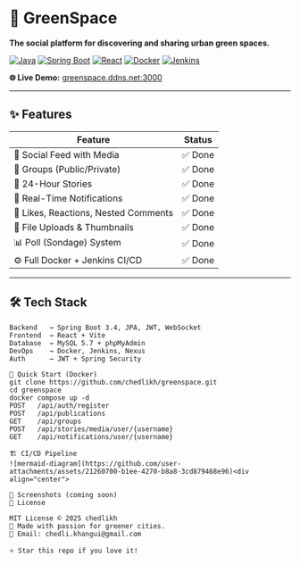 # 🌿 GreenSpace

**The social platform for discovering and sharing urban green spaces.**

[![Java](https://img.shields.io/badge/Java-17-ED8B00?style=for-the-badge&logo=openjdk&logoColor=white)](https://openjdk.org/)
[![Spring Boot](https://img.shields.io/badge/Spring%20Boot-3.4-6DB33F?style=for-the-badge&logo=springboot&logoColor=white)](https://spring.io/projects/spring-boot)
[![React](https://img.shields.io/badge/React-18-61DAFB?style=for-the-badge&logo=react&logoColor=white)](https://react.dev/)
[![Docker](https://img.shields.io/badge/Docker-Ready-2496ED?style=for-the-badge&logo=docker&logoColor=white)](https://docker.com)
[![Jenkins](https://img.shields.io/badge/Jenkins-CI%2FCD-FF6F61?style=for-the-badge&logo=jenkins&logoColor=white)](https://jenkins.io)

**🌐 Live Demo:** [greenspace.ddns.net:3000](http://greenspace.ddns.net:3000)

---

## ✨ Features

| Feature | Status |
|----------|---------|
| 📰 Social Feed with Media | ✅ Done |
| 👥 Groups (Public/Private) | ✅ Done |
| 📸 24-Hour Stories | ✅ Done |
| 🔔 Real-Time Notifications | ✅ Done |
| 💬 Likes, Reactions, Nested Comments | ✅ Done |
| 📁 File Uploads & Thumbnails | ✅ Done |
| 📊 Poll (Sondage) System | ✅ Done |
| ⚙️ Full Docker + Jenkins CI/CD | ✅ Done |

---

## 🛠 Tech Stack

```text
Backend   → Spring Boot 3.4, JPA, JWT, WebSocket
Frontend  → React + Vite
Database  → MySQL 5.7 + phpMyAdmin
DevOps    → Docker, Jenkins, Nexus
Auth      → JWT + Spring Security

🚀 Quick Start (Docker)
git clone https://github.com/chedlikh/greenspace.git
cd greenspace
docker compose up -d
POST   /api/auth/register
POST   /api/publications
GET    /api/groups
POST   /api/stories/media/user/{username}
GET    /api/notifications/user/{username}

🏗 CI/CD Pipeline
![mermaid-diagram](https://github.com/user-attachments/assets/21260700-b1ee-4270-b8a8-3cd879468e96)<div align="center">

📸 Screenshots (coming soon)
📄 License

MIT License © 2025 chedlikh
💚 Made with passion for greener cities.
📧 Email: chedli.khangui@gmail.com

⭐ Star this repo if you love it!
